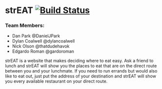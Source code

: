 # strEAT [![Build Status](https://travis-ci.org/dylancoalwell/strEAT.svg?branch=master)](https://travis-ci.org/dylancoalwell/strEAT)

### Team Members:
* Dan Park @DanielJPark
* Dylan Coalwell @dylancoalwell
* Nick Olson @thatdudehavok
* Edgardo Roman @gardoroman

strEAT is a website that makes deciding where to eat easy. Ask a friend to lunch and strEAT will show you the places to eat that are on the direct route between you and your lunchmate. If you need to run errands but would also like to eat out, just put the address of your destination and strEAT will show you every available restaurant on your direct route.

